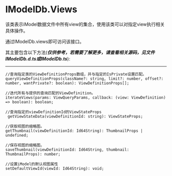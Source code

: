 # IModelDb.Views

该类表示iModel数据文件中所有view的集合，使用该类可以对指定view执行相关具体操作。

通过IModelDb.views即可访问该接口。

其主要包含以下方法\(_**仅供参考，若需要了解更多，请查看相关源码，见文件IModelDb.d.ts或IModelDb.ts**_\):

---

```
//查询指定类的ViewDefinitionProps数组，并与指定的IsPrivate设置匹配。
queryViewDefinitionProps(className?: string, limit?: number, offset?: number, wantPrivate?: boolean): ViewDefinitionProps[];

//迭代所有与提供的查询匹配的ViewDefinition。
iterateViews(params: ViewQueryParams, callback: (view: ViewDefinition) => boolean): boolean;

//查询指定的viewDefinitionId的ViewStateProps
 getViewStateData(viewDefinitionId: string): ViewStateProps;
 
//获取视图的缩略图。
getThumbnail(viewDefinitionId: Id64String): ThumbnailProps | undefined;

//保存视图的缩略图。
saveThumbnail(viewDefinitionId: Id64String, thumbnail: ThumbnailProps): number;

//设置iModel的默认视图属性
setDefaultViewId(viewId: Id64String): void;
```




